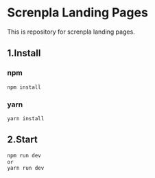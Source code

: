 # Screnpla Landing Pages

This is repository for screnpla landing pages.


## 1.Install

### npm

```
npm install 
```

### yarn

```
yarn install
```

## 2.Start

```sh
npm run dev
or
yarn run dev
```
